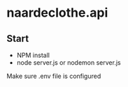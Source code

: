 # naardeclothe.api

## Start

- NPM install
- node server.js or nodemon server.js

Make sure .env file is configured
